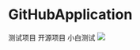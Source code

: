 # GitHubApplication
测试项目
开源项目 小白测试
[![](https://jitpack.io/v/luodahai/GitHubApplication.svg)](https://jitpack.io/#luodahai/GitHubApplication)
